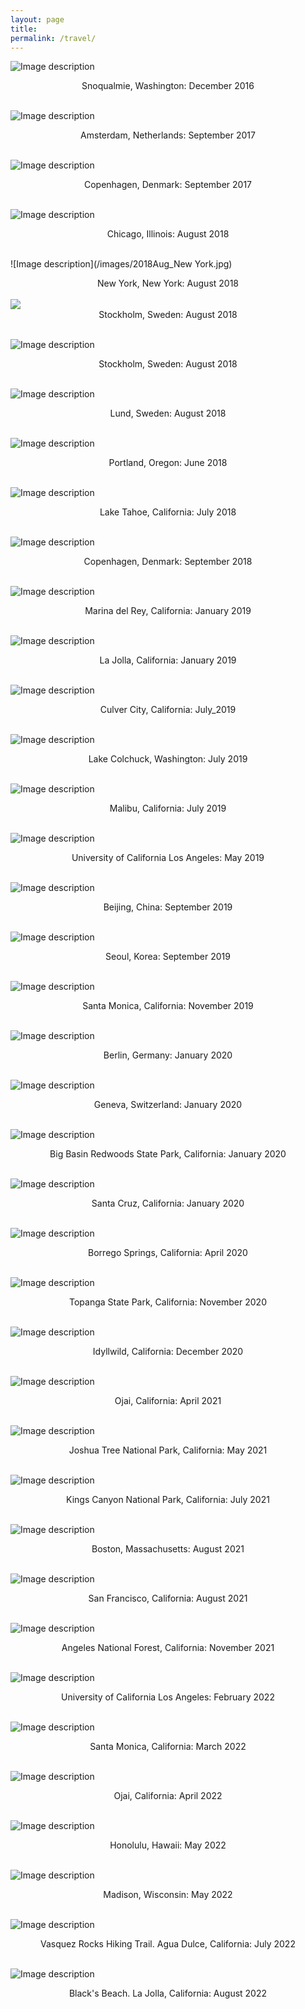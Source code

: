 ```yaml
---
layout: page
title: 
permalink: /travel/
---
```


![Image description](/images/2016Dec_Washington.jpg)
<center>Snoqualmie, Washington: December 2016</center>
<br>

![Image description](/images/2017Sept_Amsterdam.JPG)
<center>Amsterdam, Netherlands: September 2017 </center>
<br>

![Image description](/images/2017Sept_Copenhagen.jpg)
<center>Copenhagen, Denmark: September 2017 </center>
<br>

![Image description](/images/2018Aug_Chicago.jpg)
<center>Chicago, Illinois: August 2018 </center>
<br>

![Image description](/images/2018Aug_New York.jpg)
<center>New York, New York: August 2018 </center>
<br>

<img src="{{site.baseurl}}/images/2018Aug_Stockholm.jpg">
<center>Stockholm, Sweden: August 2018 </center>
<br>

![Image description](/images/2018AugStockholm2.jpg)
<center>Stockholm, Sweden: August 2018 </center>
<br>

![Image description](/images/2018AugLund.jpg)
<center>Lund, Sweden: August 2018 </center>
<br>

![Image description](/images/2018Jun_Portland.jpg)
<center>Portland, Oregon: June 2018 </center>
<br>

![Image description](/images/2018Jul_Tahoe.jpg)
<center>Lake Tahoe, California: July 2018</center>
<br>

![Image description](/images/2018Sept_Copenhagen.jpg )
<center>Copenhagen, Denmark: September 2018 </center>
<br>

![Image description](/images/2019Jan_MarinaDelRey.jpg)
<center>Marina del Rey, California: January 2019 </center>
<br>

![Image description](/images/2019Jan_UCSD.jpg)
<center>La Jolla, California: January 2019 </center>
<br>

![Image description](/images/2019July_CulverCity.jpg)
<center>Culver City, California: July_2019 </center>
<br>

![Image description](/images/2019July_LakeColchuck.jpg)
<center>Lake Colchuck, Washington: July 2019 </center>
<br>

![Image description](/images/2019July_MalibuLakeHike.jpg)
<center>Malibu, California: July 2019 </center>
<br>

![Image description](/images/2019Jun_UCLA.jpg)
<center>University of California Los Angeles: May 2019 </center>
<br>

![Image description](/images/2019Sept_Beijing.jpg)
<center>Beijing, China: September 2019 </center>
<br>

![Image description](/images/2019Sept_Seoul.jpg)
<center>Seoul, Korea: September 2019 </center>
<br>

![Image description](/images/2019Nov_SantaMonica.jpg)
<center>Santa Monica, California: November 2019 </center>
<br>

![Image description](/images/2020Jan_Berlin.jpg)
<center>Berlin, Germany: January 2020 </center>
<br>

![Image description](/images/2020Jan_Geneva.jpg)
<center>Geneva, Switzerland: January 2020 </center>
<br>

![Image description](/images/2020Jan_BigBasin.jpg)
<center>Big Basin Redwoods State Park, California: January 2020</center>
<br>

![Image description](/images/2020Jan_SantaCruz.jpg)
<center>Santa Cruz, California: January 2020</center>
<br>

 
![Image description](/images/2020Apr_BorregoSprings.jpg)
<center>Borrego Springs, California: April 2020</center>
<br>	

![Image description](/images/Nov2020_topanga.png)
<center>Topanga State Park, California: November 2020</center>
<br>	

![Image description](/images/Dec2020_idyllwild.png)
<center>Idyllwild, California: December 2020</center>
<br>	

![Image description](/images/Ojai.jpg)
<center>Ojai, California: April 2021</center>
<br>	

![Image description](/images/Jtree.JPG)
<center>Joshua Tree National Park, California: May 2021</center>
<br>	

![Image description](/images/2021July_Kings_Canyon.JPG)
<center>Kings Canyon National Park, California: July 2021</center>
<br>	

![Image description](/images/2021Aug_Boston.jpg)
<center>Boston, Massachusetts: August 2021</center>
<br>	

![Image description](/images/2021Aug_SF.jpg)
<center>San Francisco, California: August 2021</center>
<br>	

![Image description](/images/2021Nov_Angeles.jpg)
<center>Angeles National Forest, California: November 2021</center>
<br>	

![Image description](/images/2022_Feb_UCLA.jpg)
<center>University of California Los Angeles: February 2022</center>
<br>	

![Image description](/images/2022_March_Santa_Monica.jpg)
<center>Santa Monica, California: March 2022</center>
<br>	

![Image description](/images/2022_April_Ojai.jpg)
<center>Ojai, California: April 2022</center>
<br>	

![Image description](/images/2022_May_Hawaii.jpg)
<center>Honolulu, Hawaii: May 2022</center>
<br>	

![Image description](/images/2022_May_Madison_Wisconsin.jpg)
<center>Madison, Wisconsin: May 2022</center>
<br>	

![Image description](/images/2022_July_VasquezRocks.jpg)
<center>Vasquez Rocks Hiking Trail. Agua Dulce, California: July 2022</center>
<br>	

![Image description](/images/2022_Aug_BlacksBeach.jpg)
<center>Black's Beach. La Jolla, California: August 2022</center>
<br>	
